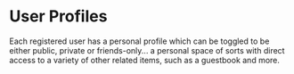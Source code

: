 # User Profiles
Each registered user has a personal profile which can be toggled to be either public, private or friends-only... a personal space of sorts with direct access to a variety of other related items, such as a guestbook and more.
